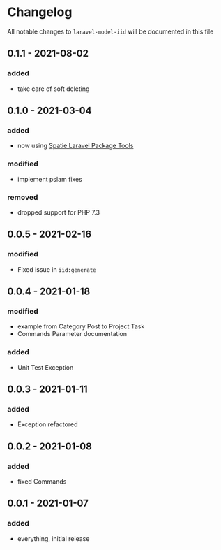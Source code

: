 # Changelog

All notable changes to `laravel-model-iid` will be documented in this file

## 0.1.1 - 2021-08-02
### added
- take care of soft deleting

## 0.1.0 - 2021-03-04
### added
- now using [Spatie Laravel Package Tools](https://github.com/spatie/laravel-package-tools)

### modified
- implement pslam fixes

### removed
- dropped support for PHP 7.3

## 0.0.5 - 2021-02-16
### modified
- Fixed issue in `iid:generate`

## 0.0.4 - 2021-01-18
### modified
- example from Category Post to Project Task
- Commands Parameter documentation

### added
- Unit Test Exception


## 0.0.3 - 2021-01-11
### added
- Exception refactored


## 0.0.2 - 2021-01-08
### added
- fixed Commands


## 0.0.1 - 2021-01-07
### added
- everything, initial release
